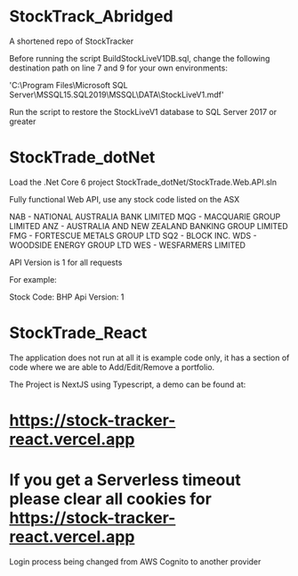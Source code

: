 # StockTrack_Abridged
A shortened repo of StockTracker

Before running the script BuildStockLiveV1DB.sql, change the following destination path on line 7 and 9 for your own environments:

'C:\Program Files\Microsoft SQL Server\MSSQL15.SQL2019\MSSQL\DATA\StockLiveV1.mdf'

Run the script to restore the StockLiveV1 database to SQL Server 2017 or greater

# StockTrade_dotNet
Load the .Net Core 6 project StockTrade_dotNet/StockTrade.Web.API.sln

Fully functional Web API, use any stock code listed on the ASX

NAB       -   NATIONAL AUSTRALIA BANK LIMITED
MQG       -   MACQUARIE GROUP LIMITED
ANZ       -   AUSTRALIA AND NEW ZEALAND BANKING GROUP LIMITED
FMG       -   FORTESCUE METALS GROUP LTD
SQ2       -   BLOCK INC.
WDS       -   WOODSIDE ENERGY GROUP LTD
WES       -   WESFARMERS LIMITED

API Version is 1 for all requests

For example:

Stock Code:   BHP
Api Version:  1



# StockTrade_React

The application does not run at all it is example code only, it has a section of code where we are able to Add/Edit/Remove a portfolio.

The Project is NextJS using Typescript, a demo can be found at:

# https://stock-tracker-react.vercel.app

# If you get a Serverless timeout please clear all cookies for https://stock-tracker-react.vercel.app

Login process being changed from AWS Cognito to another provider
